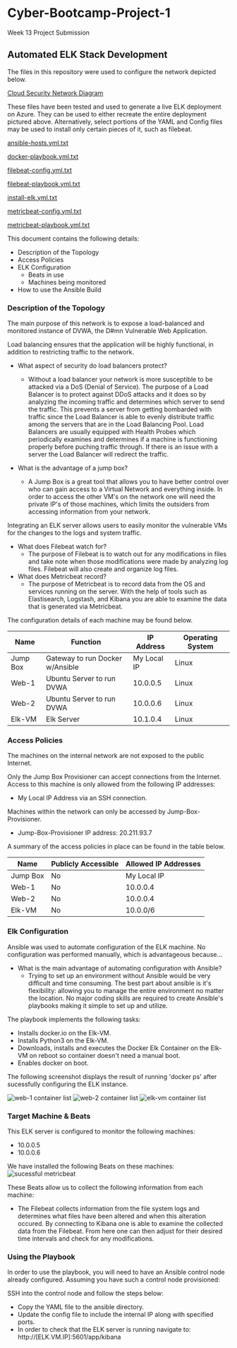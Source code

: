 # Cyber-Bootcamp-Project-1
Week 13 Project Submission

## Automated ELK Stack Development

The files in this repository were used to configure the network depicted below.

[Cloud Security Network Diagram ](https://viewer.diagrams.net/?tags=%7B%7D&highlight=0000ff&edit=_blank&layers=1&nav=1&title=ELK%20Network%20Diagram.drawio.html#R7Vxbk5s2FP41nmkfzHAHP8Z7ybZN2kycJu2TRwatTRcjCvKunV9fCYmbkG1sg72bemcSw0ESSOc7n845EgyMm%2BX6fQLixUfkw3Cgq%2F56YNwOdN1VR%2BR%2FKtgwgT7SmWCeBD4TaaVgEnyHXKhy6SrwYVoriBEKcRDXhR6KIujhmgwkCXqpF3tEYf2uMZjDhmDigbAp%2FRb4eMG7Zaml%2FAEG80V%2BZ03lV5YgL8wF6QL46KUiMu4Gxk2CEGZHy%2FUNDOnY5ePC6t1vuVo8WAIj3KbCP0YaR6Pflpv3YZg%2BfX1Y69%2FHQ5Or5xmEK95j%2FrR4kw%2FBM0xwQEbkA5jB8BNKAxygiFyaIYzRcmCM8wLvwmBOL2AUE%2BkCL0NyopFD0vWYNrZczylIlBlIA0%2BJAcYwie6DMPycqW78SA4n%2FMZ%2BAObvM4yMUwxJg7dWUSJBT4U2VEWvyW9QiJLswQ0%2F%2B6NXUYTvwTIIKQgfYPgM6fPyCxxzBHDsvNKAmv0ROR8k0k%2B43jr8WqFUYgwQLSFONqQIr6DnwNgUSGHnLyWszLzMogIpw%2BRCwKE8L9outU0OuMIPUL7uSJRvh1QTM3IwpwefoT%2F8AsGSFPsMU7RKPEgugSXVcDRL6c%2F7BK3ivCJ5kKLuFUm9IElz6kiymkCyHQmQTLc3IMlYZDuQPiDgk58xCEHkweQKnbNBxxRIiLTewI7mSrCjWX1hR7P2z0DQJ3MyP0UJXqA5ikB4V0rHhIIiH9L70JEqy3xAFAaZ%2Fv%2BBGG%2F4OIMVRnV0tNKOvlc79El364Z0jLHojiHhfg5I5hDvMju5rhMYAhw815%2Bje73tN%2FlcQIesplD73xXKLwzTbHDfkQKaGq9ZNX49b%2BgbSp5SDDKTL8mCNVu%2F1U4OERnAC1IPKR5axivCAekURP40hkkQL2ACwlR5qdy2BpYYBRGpcfdMVJtymQ%2FSRQFAygRVkBi2O3IyEhHY4TH7K67kfKJXCO1AxgP8zIP0EakxrHAYROSmuYPcEZfYdSoxJf6MazSZxNb7AqR9JRIZQbQgEuOSRKKfkUh%2BoTYRQXwKi4A0Znb0GKwpUMaUMshQUGO7Jf0lkSn8VIqq2GjYZhETqiKDpDHwgmj%2BJUOdQQTBMotU89%2FbYDknjxkG5EHvgUfVNPWDhDwZojq5D3hPp16IVr6SPs878iBMxbFGlb96UCPzJzRDycPMKhE4mmL1RQWywOb%2FTQVGSypwLkoF6tvR235P%2Fax6G11Sb8YZKfx3iKlfRopMoLdKAky7KaYgDncNnyD2FhwyDYYXXb9s%2FKzxwLqVkXrO1KKVy5h7mXoAkl%2Feq2nep2nWo3R6E4KUhqmd8XcR8RVpKF2xjQZpO24hrYWBqq3ofbH29mzUyaARGvIKmy0L5ta7tW4Bni3pi1myG3E7wUmm%2B0jaQ6JpPOQQo10M4SOrp86A9zTPuG7I%2B0OvJ%2FPZT7pFVER0oFYPfu5wYCTPuXPcWpXXVUU3XUVXLUVTzSPGkIjZMLYq3QkUTtS9QEKN6cS2b262Bnp748NQuFAQVIOxKvwmjRaFcPYm%2BxtIwlnbdbUx9VZJgO0HsOxOhCJYEd9mnip7rIjO0ANZBCzG6xEjyVQJiQVOZ7n9deTXCrwoyapq0vR8X4kx94yT6nUqPSYBImRAisRpBTKGozhmEzRWb1m5c6bl9jbUSZW7D7%2BRkl8%2F7uTaKkotnUwkBplEVEVtXWnvRCzMsZQe6MxKI9vs12UTrCpO2Clx3eUd01RFU1SlOtUdMH%2B9ahv8GiR4BcLpR%2BAtyGwy1buzOqdhdVbD6izZ6pfdl8m1WPzqjqgnD01IP3z58mkPWvY5KAJ%2BKIgHu1NXolOyDHyfhd%2BQ9APMsqZUOcRIxJ1yJDW8CO4pVF2OXCTJmmwN03taQLPq4DPUJuVLwdfbymuL0LuCmbetdPVCStftMhrOF04lc715Tu9QNyWKFxQ6Z67clv7zHVNcaYNin9IB42KaiqHvHRfLtBTblSUT3L4GR%2BYFiVMkDy5Id3EAssV%2FEM0zML8sAgwnMcgScy8k9KhbRRZ%2BZShnwXgjRKpAt%2F8F%2Fx3o2B7sjJRqCn%2Fk2k0wj4jSnEaev6q%2F3raTnHNC%2FXW1jIdjtN7iYr6L0oAaSOMCzVZohuLoijba4WWe151Ur%2B5kNwZiKPV1rXzRumogRPOuYzZsqMb%2BruJquikaUff5d%2F3qBXTgBRyDFEegyTpuLu4ltEgisehBHZJ%2FrnqFyCmOoiEurphN%2Fct2Zvamf0MWHgjahJH%2Fjm6UL4eyotj6WurJHg0Zx2TzF21NMR0zF%2FydCQwrP79d8%2Fuxs031rLKzggnXAWYN6qbGz1l7ZFj5edkePdlUTsTW2OB0s%2FeGM8H%2BXXxbltz3hJS5rPUKL7%2FDJ2pwFVdQgKyhCVhkHeW1Sjg2G3LrDRX7w%2FKG2EA0GspwXXT7eKjLtpG%2BosTnNzijWybPnY3MevTITZaWBt%2BnEEzZvWjJQb6Znzc8gXNEXC71z1%2FEK6w8qV9WTjcphsvhKmCnQxDHIRwyKRONwyB6Im7bJJPdFzU%2FoxnCiB3%2Fsd7MYcSO%2F5ytIrxixzcgIpjJVC970j9iWkmdgCiVP6ooLQlLV3%2BHKyivlZL2hinhhccjHXDrOAe8M1C2BteP6%2FLvWerTRaYyG7P0WTPIso2rR6%2BszA4sf%2FrmbMJs%2BnbwXSns7VGYfRyFdbML4gdmHkt7ZcxjtMgiXyw%2BsLuNDxzTrscHRh4vXOOD%2F0F8YLTZE35OqBfANF2zAkxNUTX7osDcwmEXwpv44mFbvFk5t21rqG%2B8yVJvr4NaHavKrNo%2BWi2ASn2zKoOOLOuiQHXaMuirArTIe8cSaIOJewZ0nst8NYAuZ3arDkvzcFjWrENITJrG6BjP4yJIf12%2BwluFutHiqyiX4m5zVEcnR%2FvxfnGT1S%2FrfrwNrOvCfnHTeaNYN%2FVXivUhgabm1sHuWMYpYKdNUo1W0G5c1ofJ92vvRbu55R3tK7MfhvYW%2ByWF7bTXdfDD34wYla897Hg5QgbY3pbCzdeW6ioXrkdmjZJGI%2FcU%2F9VUi4iO5RNc59Lua1uSs34MjhM3iZ8582DJArWuFxlzQeWzXjxxPqBLE%2BwdbdpW%2FVtxe1eFDl6rIJ291%2BzmEkT5NJPVjH7yg3esqKSbO9cttqx7HLyccZ0ktm2WEl7kGTUnCF32wmVv71JYLTJ218%2FQdeIfiC%2Fb2k3dyz9D15vy7XOSJn%2Bl8cqXV748wWgkm0ulRtOfzbR42fi67fzU91010S1tfq3lrHvK83chDv5qcOPTAlc0HL53TQxSJBzQUVhNTsuPk7PYpPzCu3H3Hw%3D%3D)

These files have been tested and used to generate a live ELK deployment on Azure. They can be used to either recreate the entire deployment pictured above. Alternatively, select portions of the YAML and Config files may be used to install only certain pieces of it, such as filebeat.

[ansible-hosts.yml.txt](https://github.com/sfish92/Cyber-Bootcamp-Project-1/files/8816260/ansible-hosts.yml.txt)

[docker-playbook.yml.txt](https://github.com/sfish92/Cyber-Bootcamp-Project-1/files/8816261/docker-playbook.yml.txt)

[filebeat-config.yml.txt](https://github.com/sfish92/Cyber-Bootcamp-Project-1/files/8816262/filebeat-config.yml.txt)

[filebeat-playbook.yml.txt](https://github.com/sfish92/Cyber-Bootcamp-Project-1/files/8816263/filebeat-playbook.yml.txt)

[install-elk.yml.txt](https://github.com/sfish92/Cyber-Bootcamp-Project-1/files/8816264/install-elk.yml.txt)

[metricbeat-config.yml.txt](https://github.com/sfish92/Cyber-Bootcamp-Project-1/files/8816265/metricbeat-config.yml.txt)

[metricbeat-playbook.yml.txt](https://github.com/sfish92/Cyber-Bootcamp-Project-1/files/8816266/metricbeat-playbook.yml.txt)

This document contains the following details:
- Description of the Topology
- Access Policies
- ELK Configuration
  - Beats in use
  - Machines being monitored
- How to use the Ansible Build

### Description of the Topology

The main purpose of this network is to expose a load-balanced and monitored instance of DVWA, the D#mn Vulnerable Web Application.

Load balancing ensures that the application will be highly functional, in addition to restricting traffic to the network.
- What aspect of security do load balancers protect? 
  - Without a load balancer your network is more susceptible to be attacked via a DoS (Denial of     Service). The purpose of a Load Balancer is to protect against DDoS attacks and it does so       by analyzing the incoming traffic and determines which server to send the traffic. This         prevents a server from getting bombarded with traffic since the Load Balancer is able to         evenly distribute traffic among the servers that are in the Load Balancing Pool. Load           Balancers are usually equipped with Health Probes which periodically examines and determines     if a machine is functioning properly before puching traffic through. If there is an issue       with a server the Load Balancer will redirect the traffic.

- What is the advantage of a jump box?
  - A Jump Box is a great tool that allows you to have better control over who can gain access       to a Virtual Network and everything inside. In order to access the other VM's on the network     one will need the private IP's of those machines, which limits the outsiders from accessing     information from your network. 

Integrating an ELK server allows users to easily monitor the vulnerable VMs for the changes to the logs and system traffic.
- What does Filebeat watch for?
  - The purpose of Filebeat is to watch out for any modifications in files and take note when       those modifications were made by analyzing log files. Filebeat will also create and organize     log files.
- What does Metricbeat record?
  - The purpose of Metricbeat is to record data from the OS and services running on the server.     With the help of tools such as Elastisearch, Logstash, and Kibana you are able to examine       the data that is generated via Metricbeat.

The configuration details of each machine may be found below.

| Name     | Function                          | IP Address    | Operating System |
|----------|-----------------------------------|---------------|------------------|
| Jump Box | Gateway to run Docker w/Ansible   | My Local IP   | Linux            |
| Web-1    | Ubuntu Server to run DVWA         | 10.0.0.5      | Linux            |
| Web-2    | Ubuntu Server to run DVWA         | 10.0.0.6      | Linux            |
| Elk-VM   | Elk Server                        | 10.1.0.4      | Linux            |

### Access Policies

The machines on the internal network are not exposed to the public Internet.

Only the Jump Box Provisioner can accept connections from the Internet. Access to this machine is only allowed from the following IP addresses:
- My Local IP Address via an SSH connection.

Machines within the network can only be accessed by Jump-Box-Provisioner.
- Jump-Box-Provisioner IP address: 20.211.93.7

A summary of the access policies in place can be found in the table below.

| Name     | Publicly Accessible | Allowed IP Addresses |
|----------|---------------------|----------------------|
| Jump Box | No                  | My Local IP          |
| Web-1    | No                  | 10.0.0.4             |
| Web-2    | No                  | 10.0.0.4             |
| Elk-VM   | No                  | 10.0.0/6             |

### Elk Configuration

Ansible was used to automate configuration of the ELK machine. No configuration was performed manually, which is advantageous because...
- What is the main advantage of automating configuration with Ansible?
  - Trying to set up an environment without Ansible would be very difficult and time consuming.     The best part about ansible is it's flexibility: allowing you to manage the entire               environment no matter the location. No major coding skills are required to create Ansible's     playbooks making it simple to set up and utilize.

The playbook implements the following tasks:
- Installs docker.io on the Elk-VM.
- Installs Python3 on the Elk-VM.
- Downloads, installs and executes the Docker Elk Container on the Elk-VM on reboot so container   doesn't need a manual boot.
- Enables docker on boot.

The following screenshot displays the result of running 'docker ps' after sucessfully configuring the ELK instance.

![web-1 container list](https://user-images.githubusercontent.com/81527445/171464493-f81dcdeb-4e68-4629-a93f-ca1f93803a3d.png)
![web-2 container list](https://user-images.githubusercontent.com/81527445/171465160-96245586-3414-4d4b-8ff8-be37a3eaf340.png)
![elk-vm container list](https://user-images.githubusercontent.com/81527445/171465187-3d6bd5cd-f645-43b6-a234-47b7acac1bf9.png)

### Target Machine & Beats

This ELK server is configured to monitor the following machines:
- 10.0.0.5
- 10.0.0.6

We have installed the following Beats on these machines:
![sucessful metricbeat](https://user-images.githubusercontent.com/81527445/171466122-95a9718b-cc7c-4f26-9ba9-1052a20fba2c.png)


These Beats allow us to collect the following information from each machine:
- The Filebeat collects information from the file system logs and determines what files have been altered and when this alteration occured. By connecting to Kibana one is able to examine the collected data from the Filebeat. From here one can then adjust for their desired time intervals and check for any modifications.  

### Using the Playbook

In order to use the playbook, you will need to have an Ansible control node already configured. Assuming you have such a control node provisioned:

SSH into the control node and follow the steps below:
- Copy the YAML file to the ansible directory.
- Update the config file to include the internal IP along with specified ports. 
- In order to check that the ELK server is running navigate to:                                   http://[ELK.VM.IP]:5601/app/kibana

